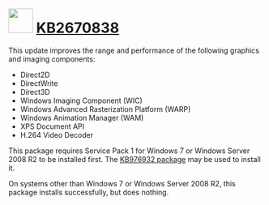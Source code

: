 ﻿# <img src="https://assets.onestore.ms/cdnfiles/onestorerolling-1509-17011/shell/v1_2/images/logo/microsoft.png" width="48" height="48"/> [KB2670838](https://chocolatey.org/packages/KB2670838)

This update improves the range and performance of the following graphics and imaging components:
- Direct2D
- DirectWrite
- Direct3D
- Windows Imaging Component (WIC)
- Windows Advanced Rasterization Platform (WARP)
- Windows Animation Manager (WAM)
- XPS Document API
- H.264 Video Decoder

This package requires Service Pack 1 for Windows 7 or Windows Server 2008 R2 to be installed first. The [KB976932 package](https://chocolatey.org/packages/KB976932) may be used to install it.

On systems other than Windows 7 or Windows Server 2008 R2, this package installs successfully, but does nothing.

